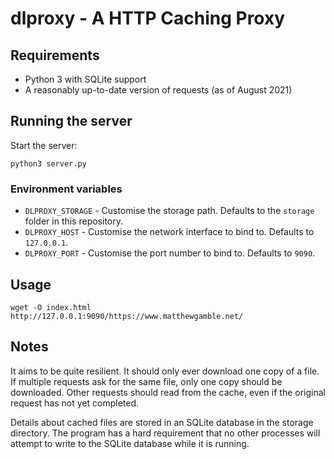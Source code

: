 # dlproxy - A HTTP Caching Proxy

## Requirements

- Python 3 with SQLite support
- A reasonably up-to-date version of requests (as of August 2021)

## Running the server

Start the server:

```
python3 server.py
```

### Environment variables

- `DLPROXY_STORAGE` - Customise the storage path. Defaults to the `storage` folder in this repository.
- `DLPROXY_HOST` - Customise the network interface to bind to. Defaults to `127.0.0.1`.
- `DLPROXY_PORT` - Customise the port number to bind to. Defaults to `9090`.

## Usage

```
wget -O index.html http://127.0.0.1:9090/https://www.matthewgamble.net/
```

## Notes

It aims to be quite resilient. It should only ever download one copy of a file. If multiple requests
ask for the same file, only one copy should be downloaded. Other requests should read from the cache,
even if the original request has not yet completed.

Details about cached files are stored in an SQLite database in the storage directory. The program has
a hard requirement that no other processes will attempt to write to the SQLite database while it is
running.
